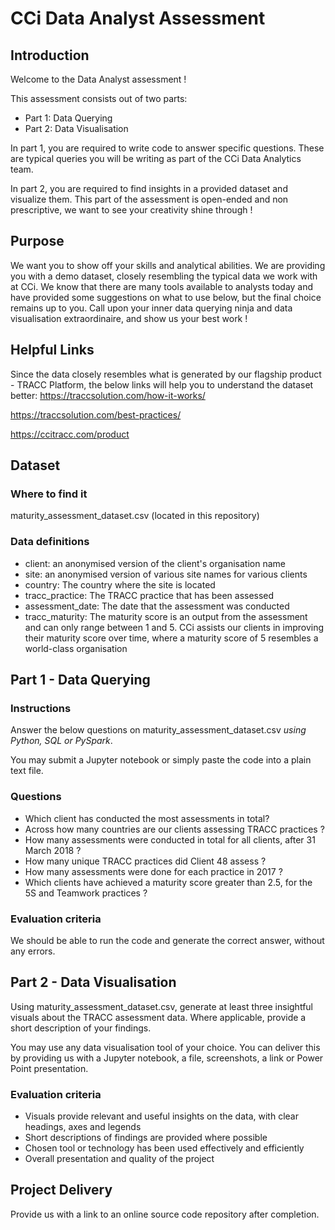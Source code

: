 # CCi Data Analyst Assessment

## Introduction
Welcome to the Data Analyst assessment !

This assessment consists out of two parts:
- Part 1: Data Querying
- Part 2: Data Visualisation

In part 1, you are required to write code to answer specific questions. These are typical queries you will be writing as part of the CCi Data Analytics team.

In part 2, you are required to find insights in a provided dataset and visualize them. This part of the assessment is open-ended and non prescriptive, we want to see your creativity shine through !

## Purpose
We want you to show off your skills and analytical abilities. We are providing you with a demo dataset, closely resembling the typical data we work with at CCi. We know that there are many tools available to analysts today and have provided some suggestions on what to use below, but the final choice remains up to you. Call upon your inner data querying ninja and data visualisation extraordinaire, and show us your best work !

## Helpful Links
Since the data closely resembles what is generated by our flagship product - TRACC Platform, the below links will help you to understand the dataset better:
https://traccsolution.com/how-it-works/

https://traccsolution.com/best-practices/

https://ccitracc.com/product


## Dataset
### Where to find it
maturity_assessment_dataset.csv (located in this repository)

### Data definitions
- client: an anonymised version of the client's organisation name
- site: an anonymised version of various site names for various clients
- country: The country where the site is located
- tracc_practice: The TRACC practice that has been assessed
- assessment_date: The date that the assessment was conducted
- tracc_maturity: The maturity score is an output from the assessment and can only range between 1 and 5. CCi assists our clients in improving their maturity score over time, where a maturity score of 5 resembles a world-class organisation

## Part 1 - Data Querying
### Instructions
Answer the below questions on maturity_assessment_dataset.csv *using Python, SQL or PySpark*. 

You may submit a Jupyter notebook or simply paste the code into a plain text file.

### Questions
- Which client has conducted the most assessments in total?
- Across how many countries are our clients assessing TRACC practices ?
- How many assessments were conducted in total for all clients, after 31 March 2018 ?
- How many unique TRACC practices did Client 48 assess ?
- How many assessments were done for each practice in 2017 ?
- Which clients have achieved a maturity score greater than 2.5, for the 5S and Teamwork practices ?

### Evaluation criteria
We should be able to run the code and generate the correct answer, without any errors.

## Part 2 - Data Visualisation
Using maturity_assessment_dataset.csv, generate at least three insightful visuals about the TRACC assessment data. Where applicable, provide a short description of your findings.

You may use any data visualisation tool of your choice. You can deliver this by providing us with a Jupyter notebook, a file, screenshots, a link or Power Point presentation.

### Evaluation criteria
- Visuals provide relevant and useful insights on the data, with clear headings, axes and legends
- Short descriptions of findings are provided where possible
- Chosen tool or technology has been used effectively and efficiently
- Overall presentation and quality of the project


## Project Delivery
Provide us with a link to an online source code repository after completion.
